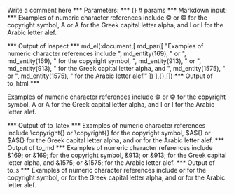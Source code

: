 Write a comment here
*** Parameters: ***
{} # params 
*** Markdown input: ***
Examples of numeric character references include &#169; or &#xA9; for the copyright symbol, &#913; or &#x391; for the Greek capital letter alpha, and &#1575; or &#x627; for the Arabic letter alef.


*** Output of inspect ***
md_el(:document,[
	md_par([
		"Examples of numeric character references include ",
		md_entity(169),
		" or ",
		md_entity(169),
		" for the copyright symbol, ",
		md_entity(913),
		" or ",
		md_entity(913),
		" for the Greek capital letter alpha, and ",
		md_entity(1575),
		" or ",
		md_entity(1575),
		" for the Arabic letter alef."
	])
],{},[])
*** Output of to_html ***
<p>Examples of numeric character references include © or © for the copyright symbol, Α or Α for the Greek capital letter alpha, and ا or ا for the Arabic letter alef.</p>
*** Output of to_latex ***
Examples of numeric character references include \copyright{} or \copyright{} for the copyright symbol, $A${} or $A${} for the Greek capital letter alpha, and  or  for the Arabic letter alef.
*** Output of to_md ***
Examples of numeric character
references include &169; or &169; for
the copyright symbol, &913; or &913;
for the Greek capital letter alpha,
and &1575; or &1575; for the Arabic
letter alef.
*** Output of to_s ***
Examples of numeric character references include  or  for the copyright symbol,  or  for the Greek capital letter alpha, and  or  for the Arabic letter alef.
